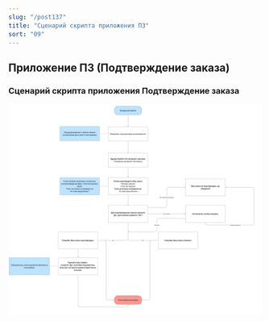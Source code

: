 ```yaml
---
slug: "/post137"
title: "Сценарий скрипта приложения ПЗ"
sort: "09"
---
```


## Приложение ПЗ (Подтверждение заказа)

### Сценарий скрипта приложения Подтверждение заказа

![Картинка](./images_shop/scenario_shop.png "Нажмите для увеличения")
